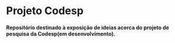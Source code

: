 # Projeto Codesp

#### Repositório destinado à exposição de ideias acerca do projeto de pesquisa da Codesp(em desenvolvimento).
